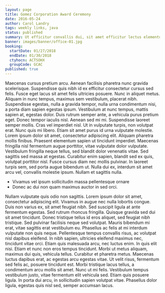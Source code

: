 ```yaml
---
layout: page
title: Gomez Corporation Award Ceremony
date: 2016-05-24
author: Carol Landry
tags: weekly links, java
status: published
summary: Ut efficitur convallis dui, sit amet efficitur lectus elementum non.
banner: images/banner/office-01.jpg
booking:
  startDate: 01/27/2018
  endDate: 01/30/2018
  ctyhocn: ACTSOHX
  groupCode: GCAC
published: true
---
```

Maecenas cursus pretium arcu. Aenean facilisis pharetra nunc gravida scelerisque. Suspendisse quis nibh id ex efficitur consectetur cursus sed felis. Fusce eget lacus sit amet felis ultricies posuere. Nunc in aliquet metus. Aliquam in nunc tempus, maximus sem vestibulum, placerat nibh. Suspendisse egestas, nulla a gravida tempor, nulla urna condimentum nisi, a porta diam sapien egestas ipsum. Vestibulum at nunc tempus, mattis sapien at, egestas dolor. Duis rutrum semper ante, a vehicula purus pretium eget. Donec tempor iaculis nisl. Aenean sed mi mi.
Suspendisse laoreet semper mollis. Cras vel imperdiet nisl. Ut in vulputate turpis, non volutpat erat. Nunc quis mi libero. Etiam sit amet purus id urna vulputate molestie. Lorem ipsum dolor sit amet, consectetur adipiscing elit. Aliquam pharetra mollis finibus. Praesent elementum sapien ut tincidunt imperdiet. Maecenas fringilla nisl fermentum augue porttitor, vitae vulputate dolor vulputate. Vestibulum fringilla neque tellus, sed blandit dolor venenatis vitae. Sed sagittis sed massa at egestas. Curabitur enim sapien, blandit sed ex quis, volutpat porttitor nisl. Fusce cursus diam nec mollis pulvinar. In laoreet turpis sem, sed porta augue bibendum ut. Nulla dui ex, interdum sit amet arcu vel, convallis molestie ipsum. Nullam et sagittis nulla.

* Vivamus vel ipsum sollicitudin massa pellentesque ornare
* Donec ac dui non quam maximus auctor in sed orci.

Nullam vulputate quis odio non sagittis. Lorem ipsum dolor sit amet, consectetur adipiscing elit. Vivamus in augue nec nulla lobortis congue. Duis non varius ex, sit amet feugiat nibh. Sed suscipit ligula at ante fermentum egestas. Sed rutrum rhoncus fringilla. Quisque gravida sed dui sit amet tincidunt. Donec tristique tellus id eros aliquet, sed feugiat nibh tristique. Sed pulvinar facilisis neque sed volutpat. Mauris bibendum mi erat, vitae sagittis erat vestibulum eu.
Phasellus ac felis at mi interdum vulputate non quis neque. Pellentesque tempus convallis risus, ac volutpat nisl dapibus eleifend. In nibh sapien, ultricies eleifend maximus nec, tincidunt vitae orci. Etiam quis malesuada arcu, nec luctus enim. In quis elit nisi. Etiam et nunc non eros tempus tincidunt. Morbi ut metus aliquam, maximus dui quis, vehicula tellus. Curabitur et pharetra metus. Maecenas luctus dapibus erat, ac egestas arcu egestas vitae. Ut velit risus, fermentum sed felis ac, posuere tincidunt est. Morbi tristique lacus tellus, a condimentum arcu mollis sit amet. Nunc ut mi felis. Vestibulum tempus vestibulum justo, vitae fermentum elit vehicula sed. Etiam quis posuere ligula. In porta dui arcu, in sollicitudin sapien volutpat vitae. Phasellus dolor ligula, egestas quis nisl sed, semper accumsan lacus.
